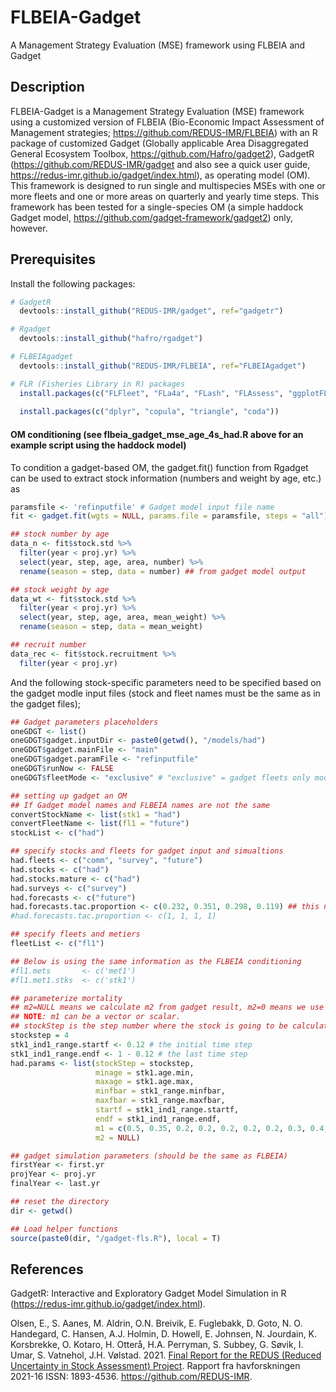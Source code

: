 # FLBEIA-Gadget
A Management Strategy Evaluation (MSE) framework using FLBEIA and Gadget

## Description
FLBEIA-Gadget is a Management Strategy Evaluation (MSE) framework using a customized version of FLBEIA (Bio-Economic Impact Assessment of Management strategies; https://github.com/REDUS-IMR/FLBEIA) with an R package of customized Gadget (Globally applicable Area Disaggregated General Ecosystem Toolbox, https://github.com/Hafro/gadget2), GadgetR (https://github.com/REDUS-IMR/gadget and also see a quick user guide, https://redus-imr.github.io/gadget/index.html), as operating model (OM). This framework is designed to run single and multispecies MSEs with one or more fleets and one or more areas on quarterly and yearly time steps. This framework has been tested for a single-species OM (a simple haddock Gadget model, https://github.com/gadget-framework/gadget2) only, however. 

## Prerequisites
Install the following packages:
```r
# GadgetR
  devtools::install_github("REDUS-IMR/gadget", ref="gadgetr")

# Rgadget
  devtools::install_github("hafro/rgadget")

# FLBEIAgadget  
  devtools::install_github("REDUS-IMR/FLBEIA", ref="FLBEIAgadget")

# FLR (Fisheries Library in R) packages
  install.packages(c("FLFleet", "FLa4a", "FLash", "FLAssess", "ggplotFL", "FLSAM", "FLCore"), repos="http://flr-project.org/R")
  
  install.packages(c("dplyr", "copula", "triangle", "coda"))  
```

#### OM conditioning (see flbeia_gadget_mse_age_4s_had.R above for an example script using the haddock model)
To condition a gadget-based OM, the gadget.fit() function from Rgadget can be used to extract stock information (numbers and weight by age, etc.) as
```r
paramsfile <- 'refinputfile' # Gadget model input file name
fit <- gadget.fit(wgts = NULL, params.file = paramsfile, steps = "all")

## stock number by age 
data_n <- fit$stock.std %>% 
  filter(year < proj.yr) %>% 
  select(year, step, age, area, number) %>% 
  rename(season = step, data = number) ## from gadget model output

## stock weight by age
data_wt <- fit$stock.std %>% 
  filter(year < proj.yr) %>% 
  select(year, step, age, area, mean_weight) %>% 
  rename(season = step, data = mean_weight)

## recruit number
data_rec <- fit$stock.recruitment %>% 
  filter(year < proj.yr) 

```
And the following stock-specific parameters need to be specified based on the gadget modle input files (stock and fleet names must be the same as in the gadget files);
```r
## Gadget parameters placeholders
oneGDGT <- list()
oneGDGT$gadget.inputDir <- paste0(getwd(), "/models/had")
oneGDGT$gadget.mainFile <- "main"
oneGDGT$gadget.paramFile <- "refinputfile"
oneGDGT$runNow <- FALSE
oneGDGT$fleetMode <- "exclusive" # "exclusive" = gadget fleets only model, "mixed" = FLBEIA & gadget fleets mode

## setting up gadget an OM
## If Gadget model names and FLBEIA names are not the same
convertStockName <- list(stk1 = "had")
convertFleetName <- list(fl1 = "future")
stockList <- c("had")

## specify stocks and fleets for gadget input and simualtions 
had.fleets <- c("comm", "survey", "future")
had.stocks <- c("had")
had.stocks.mature <- c("had")
had.surveys <- c("survey")
had.forecasts <- c("future")
had.forecasts.tac.proportion <- c(0.232, 0.351, 0.298, 0.119) ## this needs to be the same as FLBEIA ################
#had.forecasts.tac.proportion <- c(1, 1, 1, 1)

## specify fleets and metiers
fleetList <- c("fl1")

## Below is using the same information as the FLBEIA conditioning
#fl1.mets       <- c('met1')
#fl1.met1.stks  <- c('stk1')

## parameterize mortality
## m2=NULL means we calculate m2 from gadget result, m2=0 means we use only residual mortality (m1). 
## NOTE: m1 can be a vector or scalar.
## stockStep is the step number where the stock is going to be calculated
stockstep = 4
stk1_ind1_range.startf <- 0.12 # the initial time step 
stk1_ind1_range.endf <- 1 - 0.12 # the last time step
had.params <- list(stockStep = stockstep, 
                   minage = stk1.age.min, 
                   maxage = stk1.age.max, 
                   minfbar = stk1_range.minfbar, 
                   maxfbar = stk1_range.maxfbar, 
                   startf = stk1_ind1_range.startf, 
                   endf = stk1_ind1_range.endf, 
                   m1 = c(0.5, 0.35, 0.2, 0.2, 0.2, 0.2, 0.2, 0.3, 0.4, 0.7),
                   m2 = NULL)

## gadget simulation parameters (should be the same as FLBEIA)
firstYear <- first.yr
projYear <- proj.yr
finalYear <- last.yr

## reset the directory
dir <- getwd()

## Load helper functions
source(paste0(dir, "/gadget-fls.R"), local = T)

```


## References
GadgetR: Interactive and Exploratory Gadget Model Simulation in R (https://redus-imr.github.io/gadget/index.html).

Olsen, E., S. Aanes, M. Aldrin, O.N. Breivik, E. Fuglebakk, D. Goto, N. O. Handegard, C. Hansen, A.J. Holmin, D. Howell, E. Johnsen, N. Jourdain, K. Korsbrekke, O. Kotaro, H. Otterå, H.A. Perryman, S. Subbey, G. Søvik, I. Umar, S. Vatnehol, J.H. Vølstad. 2021. [Final Report for the REDUS (Reduced Uncertainty in Stock Assessment) Project](https://www.hi.no/hi/nettrapporter/rapport-fra-havforskningen-en-2021-16). Rapport fra havforskningen 2021-16 ISSN: 1893-4536. https://github.com/REDUS-IMR.

